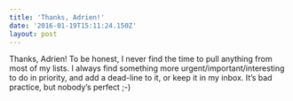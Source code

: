 ```yaml
---
title: 'Thanks, Adrien!'
date: '2016-01-19T15:11:24.150Z'
layout: post
---
```

Thanks, Adrien! To be honest, I never find the time to pull anything from most of my lists. I always find something more urgent/important/interesting to do in priority, and add a dead-line to it, or keep it in my inbox. It’s bad practice, but nobody’s perfect ;-)

